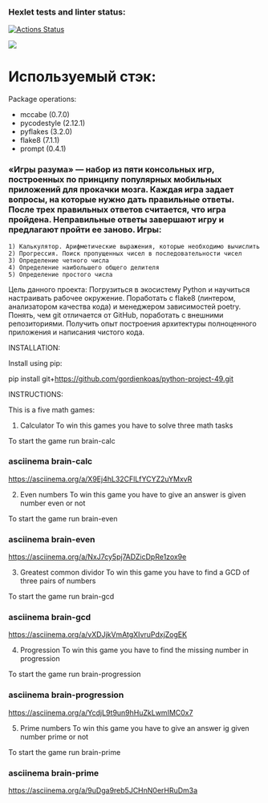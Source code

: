 ### Hexlet tests and linter status:
[![Actions Status](https://github.com/gordienkoas/python-project-49/actions/workflows/hexlet-check.yml/badge.svg)](https://github.com/gordienkoas/python-project-49/actions)

<a href="https://codeclimate.com/github/gordienkoas/python-project-49/maintainability"><img src="https://api.codeclimate.com/v1/badges/8726b1ed6c0953930392/maintainability" /></a>

# Используемый стэк:     

Package operations:
  - mccabe (0.7.0)  
  - pycodestyle (2.12.1)
  - pyflakes (3.2.0) 
  - flake8 (7.1.1)
  - prompt (0.4.1)

### «Игры разума» — набор из пяти консольных игр, построенных по принципу популярных мобильных приложений для прокачки мозга. Каждая игра задает вопросы, на которые нужно дать правильные ответы. После трех правильных ответов считается, что игра пройдена. Неправильные ответы завершают игру и предлагают пройти ее заново. Игры:

    1) Калькулятор. Арифметические выражения, которые необходимо вычислить
    2) Прогрессия. Поиск пропущенных чисел в последовательности чисел
    3) Определение четного числа
    4) Определение наибольшего общего делителя
    5) Определение простого числа

Цель данного проекта:
Погрузиться в экосистему Python и научиться настраивать рабочее окружение. Поработать с flake8 (линтером, анализатором качества кода) и менеджером зависимостей poetry. Понять, чем git отличается от GitHub, поработать с внешними репозиториями. Получить опыт построения архитектуры полноценного приложения и написания чистого кода.

INSTALLATION:

Install using pip:

pip install git+https://github.com/gordienkoas/python-project-49.git

INSTRUCTIONS:

This is a five math games:

1. Calculator
To win this games you have to solve three math tasks

To start the game run brain-calc

### asciinema brain-calc
https://asciinema.org/a/X9Ej4hL32CFlLfYCYZ2uYMxvR

2. Even numbers
To win this game you have to give an answer is given number even or not

To start the game run brain-even

### asciinema brain-even

https://asciinema.org/a/NxJ7cy5pj7ADZicDpRe1zox9e
  
3. Greatest common dividor
To win this game you have to find a GCD of three pairs of numbers

To start the game run brain-gcd

### asciinema brain-gcd

https://asciinema.org/a/vXDJjkVmAtgXIvruPdxjZogEK

4. Progression
To win this game you have to find the missing number in progression

To start the game run brain-progression

### asciinema brain-progression

https://asciinema.org/a/YcdjL9t9un9hHuZkLwmIMC0x7


5. Prime numbers
To win this game you have to give an answer ig given number prime or not

To start the game run brain-prime

### asciinema brain-prime

https://asciinema.org/a/9uDga9reb5JCHnN0erHRuDm3a